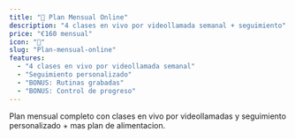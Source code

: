 ```yaml
---
title: "🎯 Plan Mensual Online"
description: "4 clases en vivo por videollamada semanal + seguimiento"
price: "€160 mensual"
icon: "🎯"
slug: "Plan-mensual-online"
features:
  - "4 clases en vivo por videollamada semanal"
  - "Seguimiento personalizado"
  - "BONUS: Rutinas grabadas"
  - "BONUS: Control de progreso"
---
```


Plan mensual completo con clases en vivo por videollamadas y seguimiento personalizado + mas plan de alimentacion.
